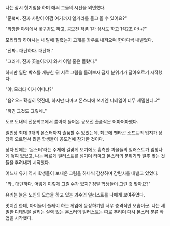 나는 잠시 헛기침을 하며 애써 그들의 시선을 외면했다.

"준혁씨. 진짜 사람이 어쩜 여기까지 일거리를 들고 올 수 있어요?"

"화창한 야외에서 꽃구경도 하고, 공모전 작품 1차 심사도 하고 1석2조 아냐?"

모리타와 하야시는 내 말에 질렸는지 고개를 좌우로 내저으며 한마디씩 내뱉었다.

"진짜.. 대단하다. 대단해."

"그러게, 진짜 꽃놀이까지 와서 이럴 줄은 몰랐다."

하지만 일단 박스를 개봉한 뒤 서로 그림을 돌려보자 금세 분위기가 달아오르기 시작했다.

"야, 모리타 이거 어떠냐?"

"음? 오~ 확실히 멋진데, 하지만 타마고 몬스터에 쓰기엔 디테일이 너무 세밀한데..?"

"하긴 그것도 그렇네.."

도쿄 도내의 전문학교에서 쏟아져 들어온 공모전 출품작은 어마어마했다.

일인당 최대 3개의 몬스터까지 출품할 수 있었는데, 최근에 펜타곤 소프트의 입지가 상당히 오르면서 많은 학생들이 공모전에 참가한 것이다.

상자 안에는 '몬스터'라는 주제에 걸맞게 보기에도 흉측한 괴물들의 일러스트가 엄청나게 쌓여 있었고, 나는 빠르게 일러스트를 넘기며 타마고 몬스터의 분위기와 얼추 맞는 것들을 추려내기 시작했다.

어느새 유키 역시 학생들이 보내온 그림을 하나씩 감상하며 감탄사를 내뱉고 있었다.

"와.. 대단하다. 어떻게 이렇게 그릴 수가 있지? 정말 학생들이 그린 것 맞아요?"

유키는 늙은 노인의 모습을 하고 있는 괴수의 일러스트를 나에게 보여주었다.

멋지긴 한데, 아이들이 플레이 하는 게임에 등장하기엔 너무 충격적인 모습이군. 나는 세밀한 디테일을 살리는 실력 있는 몬스터의 일러스트는 따로 추리며 다시 몬스터 분류 작업을 시작했다. 
